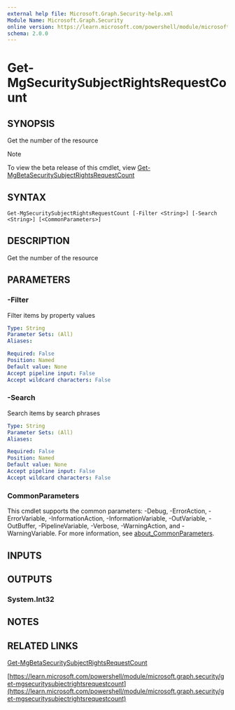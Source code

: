 ```yaml
---
external help file: Microsoft.Graph.Security-help.xml
Module Name: Microsoft.Graph.Security
online version: https://learn.microsoft.com/powershell/module/microsoft.graph.security/get-mgsecuritysubjectrightsrequestcount
schema: 2.0.0
---
```


# Get-MgSecuritySubjectRightsRequestCount

## SYNOPSIS
Get the number of the resource

> [!NOTE]
> To view the beta release of this cmdlet, view [Get-MgBetaSecuritySubjectRightsRequestCount](/powershell/module/Microsoft.Graph.Beta.Security/Get-MgBetaSecuritySubjectRightsRequestCount?view=graph-powershell-beta)

## SYNTAX

```
Get-MgSecuritySubjectRightsRequestCount [-Filter <String>] [-Search <String>] [<CommonParameters>]
```

## DESCRIPTION
Get the number of the resource

## PARAMETERS

### -Filter
Filter items by property values

```yaml
Type: String
Parameter Sets: (All)
Aliases:

Required: False
Position: Named
Default value: None
Accept pipeline input: False
Accept wildcard characters: False
```

### -Search
Search items by search phrases

```yaml
Type: String
Parameter Sets: (All)
Aliases:

Required: False
Position: Named
Default value: None
Accept pipeline input: False
Accept wildcard characters: False
```

### CommonParameters
This cmdlet supports the common parameters: -Debug, -ErrorAction, -ErrorVariable, -InformationAction, -InformationVariable, -OutVariable, -OutBuffer, -PipelineVariable, -Verbose, -WarningAction, and -WarningVariable. For more information, see [about_CommonParameters](http://go.microsoft.com/fwlink/?LinkID=113216).

## INPUTS

## OUTPUTS

### System.Int32
## NOTES

## RELATED LINKS
[Get-MgBetaSecuritySubjectRightsRequestCount](/powershell/module/Microsoft.Graph.Beta.Security/Get-MgBetaSecuritySubjectRightsRequestCount?view=graph-powershell-beta)

[https://learn.microsoft.com/powershell/module/microsoft.graph.security/get-mgsecuritysubjectrightsrequestcount](https://learn.microsoft.com/powershell/module/microsoft.graph.security/get-mgsecuritysubjectrightsrequestcount)


